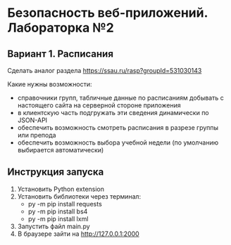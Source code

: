 # Безопасность веб-приложений. Лабораторка №2

## Вариант 1. Расписания

Сделать аналог раздела https://ssau.ru/rasp?groupId=531030143

Какие нужны возможности:
- справочники групп, табличные данные по расписаниям добывать с настоящего сайта на серверной стороне приложения
- в клиентскую часть подгружать эти сведения динамически по JSON-API
- обеспечить возможность смотреть расписания в разрезе группы или препода
- обеспечить возможность выбора учебной недели (по умолчанию выбирается автоматически)

## Инструкция запуска
1. Установить Python extension
2. Установить библиотеки через терминал: 
    - py -m pip install requests
    - py -m pip install bs4 
    - py -m pip install lxml
3. Запустить файл main.py
4. В браузере зайти на http://127.0.0.1:2000